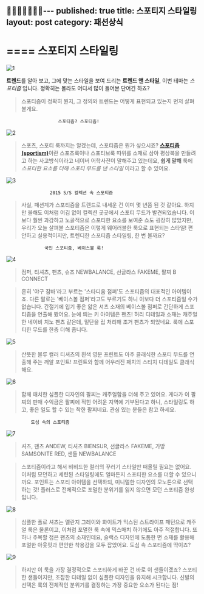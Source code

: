 ---
published: true
title: 스포티지 스타일링
layout: post
category: 패션상식
---
====
스포티지 스타일링
====
![1](http://cafeptthumb1.phinf.naver.net/20150529_152/dmain_1432864741690DxvhF_JPEG/01.jpg?type=w740)

**트렌드**를 알아 보고, 그에 맞는 스타일을 보여 드리는 **트렌드 앤 스타일**,
이번 테마는 *스포티즘* 입니다. 정확히는 몰라도 어디서 많이 들어본 단어긴 하죠?
>스포티즘이 정확히 뭔지, 그 정의와 트렌드는 어떻게 표현되고 있는지 먼저 살펴 볼게요.

                       스포티즘? 스포티즘!
![2](http://cafeptthumb3.phinf.naver.net/20150529_56/dmain_14328647533603S8ha_JPEG/02.jpg?type=w740)

>스포츠, 스포티 룩까지는 알겠는데, 스포티즘은 뭔가 싶으시죠?
[**스포티즘(sportism)**](http://krdic.naver.com/detail.nhn?kind=newword&docid=155599)이란 스포츠룩이나 스포티브룩 따위를 소재로 삼아
평상복을 만들려고 하는 사고방식이라고 네이버 어학사전이 말해주고 있는데요,
**쉽게 말해** 룩에 *스포티한 요소를 더해 스포티 무드를 낸 스타일* 이라고 할 수 있어요.

![3](http://cafeptthumb3.phinf.naver.net/20150529_102/dmain_1432864762188l6Fvz_JPEG/03.jpg?type=w740)
                                
                    2015 S/S 컬렉션 속 스포티즘

>사실, 패션계가 스포티즘을 트렌드로 내세운 건 이미 몇 년쯤 된 것 같아요.
하지만 올해도 이처럼 어김 없이 컬렉션 곳곳에서 스포티 무드가 발견되었습니다.
이보다 훨씬 과감하고 노골적으로 스포티한 요소를 보여준 쇼도 굉장히 많았지만,
우리가 오늘 살펴볼 스포티즘은 이렇게 웨어러블한 룩으로 표현되는 스타일!
편안하고 실용적이지만, 트렌디한 스포티즘 스타일링, 한 번 볼까요?


                  국민 스포티즘, 베이스볼 룩!
![4](http://cafeptthumb1.phinf.naver.net/20150529_249/dmain_14328647723858neXW_JPEG/04.jpg?type=w740)
>점퍼, 티셔츠, 팬츠, 슈즈 NEWBALANCE, 선글라스 FAKEME, 팔찌 B CONNECT

>흔히 '야구 잠바'라고 부르는 '스타디움 점퍼'도 스포티즘의 대표적인 아이템이죠.
다른 말로는 '베이스볼 점퍼'라고도 부르기도 하니 이보다 더 스포티즘일 수가 없습니다.
간절기에 입기 좋은 얇은 셔츠 소재의 베이스볼 점퍼로 간단하게 스포티즘을 연출해 봤어요.
눈에 띄는 키 아이템은 팬츠! 허리 디테일과 소재는 캐주얼한 네이비 치노 팬츠 같은데,
밑단을 립 처리해 조거 팬츠가 되었네요. 룩에 스포티한 무드를 한층 더해 줍니다.

![5](http://cafeptthumb3.phinf.naver.net/20150529_129/dmain_1432864783117vuIUG_JPEG/05.jpg?type=w740)
>산뜻한 블루 컬러 티셔츠의 흰색 영문 프린트도
아주 클래식한 스포티 무드를 연출해 주는 깨알 포인트!
프린트와 함께 어우러진 패치의 스티치 디테일도 클래식해요.

![6](http://cafeptthumb2.phinf.naver.net/20150529_166/dmain_1432864791977n0yDl_JPEG/06.jpg?type=w740)
>함께 매치한 심플한 디자인의 팔찌는 캐주얼함을 더해 주고 있어요.
게다가 이 팔찌의 판매 수익금은 팔찌에 적힌 어려운 지역에 기부된다고 하니,
스타일링도 하고, 좋은 일도 할 수 있는 착한 팔찌네요. 관심 있는 분들은 참고 하세요.

             도심 속의 스포티즘
![7](http://cafeptthumb1.phinf.naver.net/20150529_155/dmain_1432864802456byLuk_JPEG/07.jpg?type=w740)
>셔츠, 팬츠 ANDEW, 티셔츠 BIENSUR, 선글라스 FAKEME, 가방 SAMSONITE RED, 샌들 NEWBALANCE

>스포티즘이라고 해서 비비드한 컬러의 꾸러기 스타일만 떠올릴 필요는 없어요.
이처럼 모던하고 세련된 스타일링에도 얼마든지 스포티한 요소를 더할 수 있으니까요.
포인트는 스포티 아이템을 선택하되, 미니멀한 디자인의 모노톤으로 선택하는 것!
플러스로 전체적으로 포멀한 분위기를 잃지 않으면 모던 스포티즘 완성입니다.

![8](http://cafeptthumb4.phinf.naver.net/20150529_101/dmain_1432864811583BMF6V_JPEG/08.jpg?type=w740)

>심플한 폴로 셔츠는 멜란지 그레이와 화이트가 믹스된 스트라이프 패턴으로
캐주얼 룩은 물론이고, 이처럼 포멀한 룩 속에 믹스매치 하기에도 아주 적절합니다.
또 하나 주목할 점은 팬츠의 소재인데요, 슬랙스 디자인에 도톰한 면 소재를 활용해
포멀한 아웃핏과 편안한 착용감을 모두 잡았어요. 도심 속 스포티즘에 딱이죠?

![9](http://cafeptthumb4.phinf.naver.net/20150529_62/dmain_14328648200812g4HO_JPEG/09.jpg?type=w740)

>하지만 이 룩을 가장 결정적으로 스포티하게 바꾼 건 바로 이 샌들이겠죠?
스포티한 샌들이지만, 조잡한 디테일 없이 심플한 디자인을 유지해 시크합니다.
신발의 선택은 룩의 전체적인 분위기를 결정하는 가장 중요한 요소가 된다는 점!